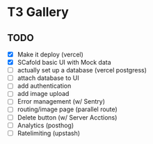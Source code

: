 # T3 Gallery

## TODO

- [X] Make it deploy (vercel)
- [X] SCafold basic UI with Mock data
- [ ] actually set up a database (vercel postgress)
- [ ] attach database to UI
- [ ] add authentication
- [ ] add image upload
- [ ] Error management (w/ Sentry)
- [ ] routing/image page (parallel route)
- [ ] Delete button (w/ Server Acctions)
- [ ] Analytics (posthog)
- [ ] Ratelimiting (upstash)